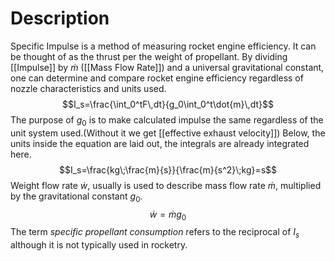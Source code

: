 # Description
Specific Impulse is a method of measuring rocket engine efficiency. It can be thought of as the thrust per the weight of propellant. By dividing [[Impulse]] by $\dot{m}$ ([[Mass Flow Rate]]) and a universal gravitational constant, one can determine and compare rocket engine efficiency regardless of nozzle characteristics and units used. 
$$I_s=\frac{\int_0^tF\,dt}{g_0\int_0^t\dot{m}\,dt}$$
The purpose of $g_0$ is to make calculated impulse the same regardless of the unit system used.(Without it we get [[effective exhaust velocity]]) Below, the units inside the equation are laid out, the integrals are already integrated here.
$$I_s=\frac{kg\;\frac{m}{s}}{\frac{m}{s^2}\;kg}=s$$
Weight flow rate $\dot{w}$, usually is used to describe mass flow rate $\dot{m}$, multiplied by the gravitational constant $g_0$.
$$\dot{w}=\dot{m}g_0$$
The term *specific propellant consumption* refers to the reciprocal of $I_s$ although it is not typically used in rocketry.